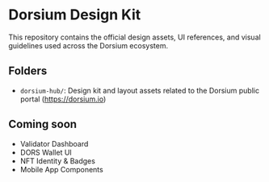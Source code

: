 # Dorsium Design Kit

This repository contains the official design assets, UI references, and visual guidelines used across the Dorsium ecosystem.

## Folders

- `dorsium-hub/`: Design kit and layout assets related to the Dorsium public portal (https://dorsium.io)

## Coming soon

- Validator Dashboard
- DORS Wallet UI
- NFT Identity & Badges
- Mobile App Components
  
